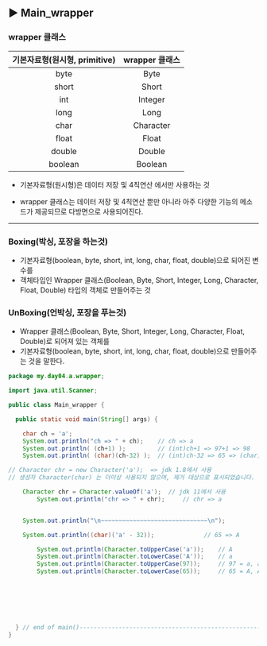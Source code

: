 ## ▶ Main_wrapper

### wrapper 클래스

| 기본자료형(원시형, primitive) | wrapper 클래스 |
| :--: | :--: |
 byte | Byte 
 short |Short
 int | Integer  
 long | Long
 char | Character
 float | Float
 double | Double
 boolean | Boolean 
 
 
* 기본자료형(원시형)은 데이터 저장 및 4칙연산 에서만 사용하는 것
  
* wrapper 클래스는 데이터 저장 및 4칙연산 뿐만 아니라 아주 다양한 기능의 메소드가 제공되므로 다방면으로 사용되어진다.
---
### Boxing(박싱, 포장을 하는것)
* 기본자료형(boolean, byte, short, int, long, char, float, double)으로 되어진 변수를
* 객체타입인 Wrapper 클래스(Boolean, Byte, Short, Integer, Long, Character, Float, Double) 타입의 객체로 만들어주는 것
		

 ### UnBoxing(언박싱, 포장을 푸는것)
* Wrapper 클래스(Boolean, Byte, Short, Integer, Long, Character, Float, Double)로 되어져 있는 객체를
* 기본자료형(boolean, byte, short, int, long, char, float, double)으로 만들어주는 것을 말한다.

```java
package my.day04.a.wrapper;

import java.util.Scanner;

public class Main_wrapper {

  public static void main(String[] args) {

    char ch = 'a';
    System.out.println("ch => " + ch);    // ch => a
    System.out.println( (ch+1) );         // (int)ch+1 => 97+1 => 98
    System.out.println( (char)(ch-32) );  // (int)ch-32 => 65 => (char) => A

// Character chr = new Character('a');  => jdk 1.8에서 사용
// 생성자 Character(char) 는 더이상 사용되지 않으며, 제거 대상으로 표시되었습니다.

    Character chr = Character.valueOf('a');  // jdk 11에서 사용
		System.out.println("chr => " + chr);     // chr => a


    System.out.println("\n~~~~~~~~~~~~~~~~~~~~~~~~~~~~~~\n");

    System.out.println((char)('a' - 32));              // 65 => A

		System.out.println(Character.toUpperCase('a'));    // A
		System.out.println(Character.toLowerCase('A'));    // a
		System.out.println(Character.toUpperCase(97));     // 97 = a, a => A, 65
		System.out.println(Character.toLowerCase(65));     // 65 = A, A => a, 97







  } // end of main()------------------------------------------------------------------------
}






 

